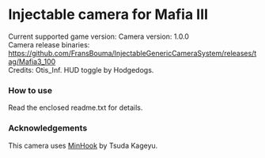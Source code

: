 Injectable camera for Mafia III
============================

Current supported game version: 
Camera version: 1.0.0  
Camera release binaries: https://github.com/FransBouma/InjectableGenericCameraSystem/releases/tag/Mafia3_100  
Credits: Otis_Inf. HUD toggle by Hodgedogs.

### How to use
Read the enclosed readme.txt for details. 

### Acknowledgements
This camera uses [MinHook](https://github.com/TsudaKageyu/minhook) by Tsuda Kageyu.
